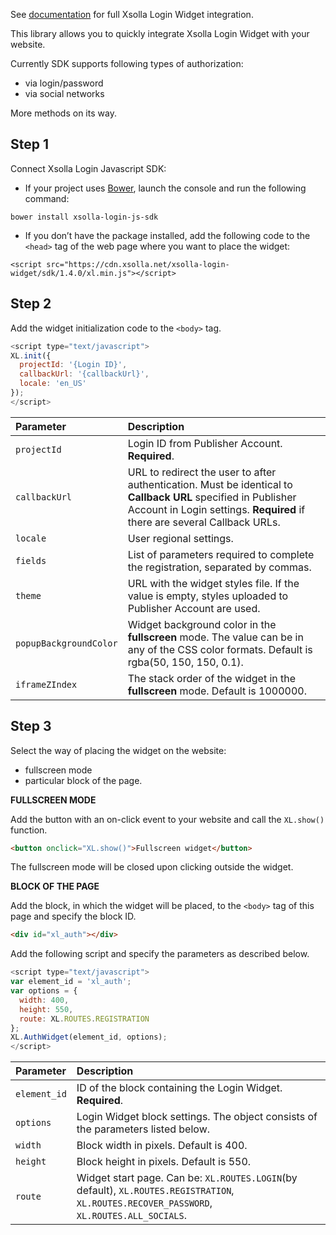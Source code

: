 See [documentation](https://developers.xsolla.com/doc/login/) for full Xsolla Login Widget integration.

This library allows you to quickly integrate Xsolla Login Widget with your website.

Currently SDK supports following types of authorization:
* via login/password
* via social networks

More methods on its way.

## Step 1

Connect Xsolla Login Javascript SDK:
* If your project uses [Bower](http://bower.io), launch the console and run the following command:
```
bower install xsolla-login-js-sdk
```
* If you don’t have the package installed, add the following code to the `<head>` tag of the web page where you want to place the widget:
```
<script src="https://cdn.xsolla.net/xsolla-login-widget/sdk/1.4.0/xl.min.js"></script>
```

## Step 2

Add the widget initialization code to the `<body>` tag.
```js
<script type="text/javascript">
XL.init({
  projectId: '{Login ID}',
  callbackUrl: '{callbackUrl}',
  locale: 'en_US'
});
</script>
```
 Parameter              | Description                                                                                                                                                                                
:-----------------------|:-------------------------------------------------------------------------------------------------------------------------------------------------------------------------------------------
 `projectId`            | Login ID from Publisher Account. **Required**.                                                                                                                                             
 `callbackUrl`          | URL to redirect the user to after authentication. Must be identical to **Callback URL** specified in Publisher Account in Login settings. **Required** if there are several Callback URLs.
 `locale`               | User regional settings.                                                                                                                                                                    
 `fields`               | List of parameters required to complete the registration, separated by commas.                                                                                                             
 `theme`                | URL with the widget styles file. If the value is empty, styles uploaded to Publisher Account are used.                                                                                     
 `popupBackgroundColor` | Widget background color in the **fullscreen** mode. The value can be in any of the CSS color formats. Default is rgba(50, 150, 150, 0.1).                                                           
 `iframeZIndex`         | The stack order of the widget in the **fullscreen** mode. Default is 1000000.                                                                                                                             

## Step 3

Select the way of placing the widget on the website:
* fullscreen mode
* particular block of the page.

**FULLSCREEN MODE**

Add the button with an on-click event to your website and call the `XL.show()` function.

``` html
<button onclick="XL.show()">Fullscreen widget</button>
```

The fullscreen mode will be closed upon clicking outside the widget.

**BLOCK OF THE PAGE**

Add the block, in which the widget will be placed, to the `<body>` tag of this page and specify the block ID.

``` html
<div id="xl_auth"></div>
```

Add the following script and specify the parameters as described below.

``` js
<script type="text/javascript">
var element_id = 'xl_auth';
var options = {
  width: 400,
  height: 550,
  route: XL.ROUTES.REGISTRATION
};
XL.AuthWidget(element_id, options);
</script>
```
 Parameter    | Description                                                                                                                                
:-------------|:-------------------------------------------------------------------------------------------------------------------------------------------
 `element_id` | ID of the block containing the Login Widget. **Required**.                                                                                 
 `options`    | Login Widget block settings. The object consists of the parameters listed below.                                                           
 `width`      | Block width in pixels. Default is 400.                                                                                                     
 `height`     | Block height in pixels. Default is 550.                                                                                                    
 `route`      | Widget start page. Can be: `XL.ROUTES.LOGIN`(by default), `XL.ROUTES.REGISTRATION`, `XL.ROUTES.RECOVER_PASSWORD`, `XL.ROUTES.ALL_SOCIALS`.
